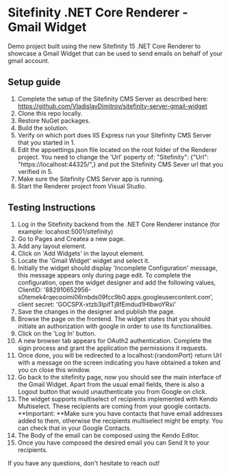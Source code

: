 # Sitefinity .NET Core Renderer - Gmail Widget
Demo project built using the new Sitefinity 15 .NET Core Renderer to showcase a Gmail Widget that can be used to send emails on behalf of your gmail account.

## Setup guide
1. Complete the setup of the Sitefinity CMS Server as described here: https://github.com/VladislavDimitrov/sitefinity-server-gmail-widget
2. Clone this repo locally.
3. Restore NuGet packages.
4. Build the solution.
5. Verify on which port does IIS Express run your Sitefinity CMS Server that you started in 1.
6. Edit the appsettings.json file located on the root folder of the Renderer project. You need to change the 'Url' poperty of: "Sitefinity": {"Url": "https://localhost:44325/",} and put the Sitefinity CMS Sever url that you verified in 5.
7. Make sure the Sitefinity CMS Server app is running.
8. Start the Renderer project from Visual Studio.

## Testing Instructions
1. Log in the Sitefinity backend from the .NET Core Renderer instance (for example: locahost:5001/sitefinity)
2. Go to Pages and Createa a new page.
3. Add any layout element.
4. Click on 'Add Widgets' in the layout element.
5. Locate the 'Gmail Widget' widget and select it.
6. Initially the widget should display 'Incomplete Configuration' message, this message appears only during page edit. To complete the configuration, open the widget designer and add the following values, ClientID: '882910652956-s0temek4rqecooimi06rnbds09fcc9b0.apps.googleusercontent.com', client secret: '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'
7. Save the changes in the designer and publish the page.
8. Browse the page on the frontend. The widget states that you should initiate an authorization with google in order to use its functionalities.
9. Click on the 'Log In' button.
10. A new browser tab appears for OAuth2 authentication. Complete the sigin process and grant the application the permissions it requests.
11. Once done, you will be redirected to a localhost:{randomPort} return Url with a message on the screen indicating you have obtained a token and you cn close this window.
12. Go back to the sitefinity page, now you should see the main interface of the Gmail Widget. Apart from the usual email fields, there is also a Logout button that would unauthenticate you from Google on click.
13. The widget supports multiselect of recipients implemented with Kendo Multiselect. These recipients are coming from your google contacts. **Important: **Make sure you have contacts that have email addresses added to them, otherwise the recipients multiselect might be empty. You can check that in your Google Contacts.
14. The Body of the email can be composed using the Kendo Editor.
15. Once you have composed the desired email you can Send It to your recipients.

If you have any questions, don't hesitate to reach out!